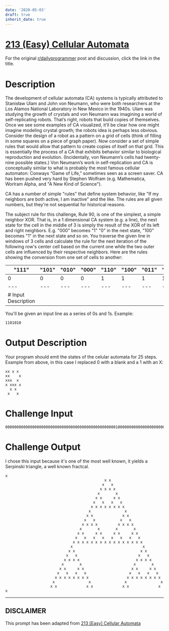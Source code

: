 ```yaml
---
date: '2020-05-03'
draft: true
inherit_date: true
---
```


# [213 (Easy) Cellular Automata](https://www.reddit.com/r/dailyprogrammer/comments/3jz8tt/20150907_challenge_213_easy_cellular_automata/)

For the original [r/dailyprogrammer](https://www.reddit.com/r/dailyprogrammer/) post and discussion, click the link in the title.

# Description
The development of cellular automata (CA) systems is typically attributed to Stanisław Ulam and John von Neumann, who were both researchers at the Los Alamos National Laboratory in New Mexico in the 1940s. Ulam was studying the growth of crystals and von Neumann was imagining a world of self-replicating robots. That’s right, robots that build copies of themselves. Once we see some examples of CA visualized, it’ll be clear how one might imagine modeling crystal growth; the robots idea is perhaps less obvious. Consider the design of a robot as a pattern on a grid of cells (think of filling in some squares on a piece of graph paper). Now consider a set of simple rules that would allow that pattern to create copies of itself on that grid. This is essentially the process of a CA that exhibits behavior similar to biological reproduction and evolution. (Incidentally, von Neumann’s cells had twenty-nine possible states.) Von Neumann’s work in self-replication and CA is conceptually similar to what is probably the most famous cellular automaton: Conways “Game of Life,” sometimes seen as a screen saver. CA has been pushed very hard by Stephen Wolfram (e.g. Mathematica, Worlram Alpha, and "A New Kind of Science"). 

CA has a number of simple "rules" that define system behavior, like "If my neighbors are both active, I am inactive" and the like. The rules are all given numbers, but they're not sequential for historical reasons. 

The subject rule for this challenge, Rule 90, is one of the simplest, a simple neighbor XOR. That is, in a 1 dimensional CA system (e.g. a line), the next state for the cell in the middle of 3 is simply the result of the XOR of its left and right neighbors. E.g. "000" becomes "1" "0" in the next state, "100" becomes "1" in the next state and so on. You traverse the given line in windows of 3 cells and calculate the rule for the next iteration of the following row's center cell based on the current one while the two outer cells are influenced by their respective neighbors. Here are the rules showing the conversion from one set of cells to another:


|"111"|"101"|"010"|"000"|"110"|"100"|"011"|"001"|
| --- | --- | --- | --- | --- | --- | --- | --- |
|0|0|0|0|1|1|1|1|
| --- | --- | --- | --- | --- | --- | --- | --- |
|# Input Description
You'll be given an input line as a series of 0s and 1s. Example:


```
1101010
```
# Output Description
Your program should emit the states of the celular automata for 25 steps. Example from above, in this case I replaced 0 with a blank and a 1 with an X:


```
xx x x
xx    x
xxx  x
x xxx x
  x x
 x   x
```
# Challenge Input

```
00000000000000000000000000000000000000000000000001000000000000000000000000000000000000000000000000
```
# Challenge Output
I chose this input because it's one of the most well known, it yields a Serpinski triangle, a well known fractcal. 


```
x
                                            x x
                                           x   x
                                          x x x x
                                         x       x
                                        x x     x x
                                       x   x   x   x
                                      x x x x x x x x
                                     x               x
                                    x x             x x
                                   x   x           x   x
                                  x x x x         x x x x
                                 x       x       x       x
                                x x     x x     x x     x x
                               x   x   x   x   x   x   x   x
                              x x x x x x x x x x x x x x x x
                             x                               x
                            x x                             x x
                           x   x                           x   x
                          x x x x                         x x x x
                         x       x                       x       x
                        x x     x x                     x x     x x
                       x   x   x   x                   x   x   x   x
                      x x x x x x x x                 x x x x x x x x
                     x               x               x               x
                    x x             x x             x x             x x
```

----
## **DISCLAIMER**
This prompt has been adapted from [213 [Easy] Cellular Automata](https://www.reddit.com/r/dailyprogrammer/comments/3jz8tt/20150907_challenge_213_easy_cellular_automata/
)
